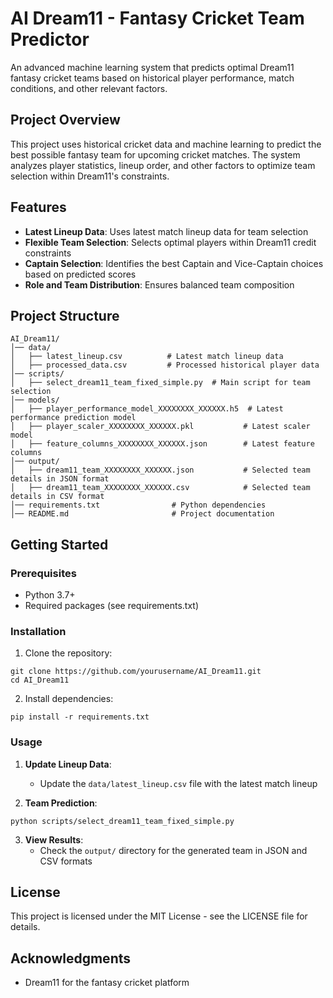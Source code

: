 # AI Dream11 - Fantasy Cricket Team Predictor

An advanced machine learning system that predicts optimal Dream11 fantasy cricket teams based on historical player performance, match conditions, and other relevant factors.

## Project Overview

This project uses historical cricket data and machine learning to predict the best possible fantasy team for upcoming cricket matches. The system analyzes player statistics, lineup order, and other factors to optimize team selection within Dream11's constraints.

## Features

- **Latest Lineup Data**: Uses latest match lineup data for team selection
- **Flexible Team Selection**: Selects optimal players within Dream11 credit constraints
- **Captain Selection**: Identifies the best Captain and Vice-Captain choices based on predicted scores
- **Role and Team Distribution**: Ensures balanced team composition

## Project Structure

```
AI_Dream11/
│── data/                  
│   ├── latest_lineup.csv          # Latest match lineup data  
│   ├── processed_data.csv         # Processed historical player data  
│── scripts/                        
│   ├── select_dream11_team_fixed_simple.py  # Main script for team selection  
│── models/                         
│   ├── player_performance_model_XXXXXXXX_XXXXXX.h5  # Latest performance prediction model  
│   ├── player_scaler_XXXXXXXX_XXXXXX.pkl           # Latest scaler model 
│   ├── feature_columns_XXXXXXXX_XXXXXX.json        # Latest feature columns 
│── output/                         
│   ├── dream11_team_XXXXXXXX_XXXXXX.json           # Selected team details in JSON format
│   ├── dream11_team_XXXXXXXX_XXXXXX.csv            # Selected team details in CSV format
│── requirements.txt                # Python dependencies  
│── README.md                       # Project documentation  
```

## Getting Started

### Prerequisites

- Python 3.7+
- Required packages (see requirements.txt)

### Installation

1. Clone the repository:
```
git clone https://github.com/yourusername/AI_Dream11.git
cd AI_Dream11
```

2. Install dependencies:
```
pip install -r requirements.txt
```

### Usage

1. **Update Lineup Data**:
   - Update the `data/latest_lineup.csv` file with the latest match lineup

2. **Team Prediction**:
```
python scripts/select_dream11_team_fixed_simple.py
```

3. **View Results**:
   - Check the `output/` directory for the generated team in JSON and CSV formats

## License

This project is licensed under the MIT License - see the LICENSE file for details.

## Acknowledgments

- Dream11 for the fantasy cricket platform 